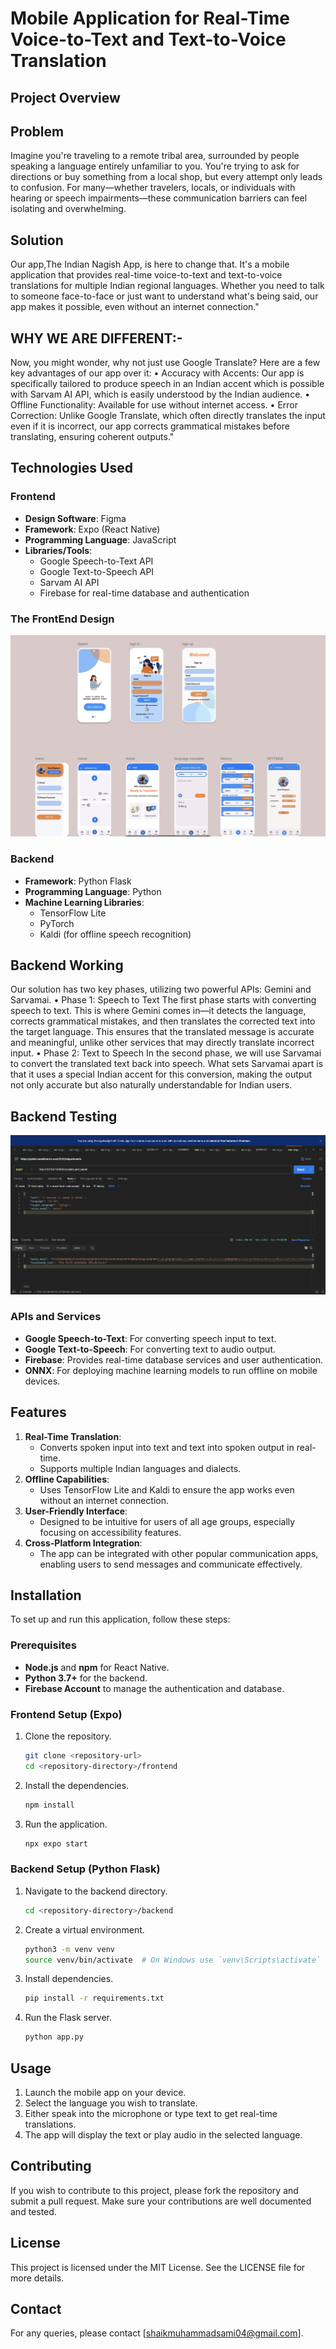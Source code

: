 # Mobile Application for Real-Time Voice-to-Text and Text-to-Voice Translation

## Project Overview

## Problem

Imagine you're traveling to a remote tribal area, surrounded by people speaking a language entirely unfamiliar to you. You're trying to ask for directions or buy something from a local shop, but every attempt only leads to confusion. For many—whether travelers, locals, or individuals with hearing or speech impairments—these communication barriers can feel isolating and overwhelming.

## Solution

Our app,The Indian Nagish App, is here to change that. It's a mobile application that provides real-time voice-to-text and text-to-voice translations for multiple Indian regional languages. Whether you need to talk to someone face-to-face or just want to understand what's being said, our app makes it possible, even without an internet connection."

## WHY WE ARE DIFFERENT:-

Now, you might wonder, why not just use Google Translate? Here are a few key advantages of our app over it:
• Accuracy with Accents: Our app is specifically tailored to produce speech in an Indian accent which is possible with Sarvam AI API, which is easily understood by the Indian audience.
• Offline Functionality: Available for use without internet access.
• Error Correction: Unlike Google Translate, which often directly translates the input even if it is incorrect, our app corrects grammatical mistakes before translating, ensuring coherent outputs."

## Technologies Used

### Frontend

- **Design Software**: Figma
- **Framework**: Expo (React Native)
- **Programming Language**: JavaScript
- **Libraries/Tools**:
  - Google Speech-to-Text API
  - Google Text-to-Speech API
  - Sarvam AI API
  - Firebase for real-time database and authentication

### The FrontEnd Design

![UI images](image.png)

### Backend

- **Framework**: Python Flask
- **Programming Language**: Python
- **Machine Learning Libraries**:
  - TensorFlow Lite
  - PyTorch
  - Kaldi (for offline speech recognition)

## Backend Working

Our solution has two key phases, utilizing two powerful APIs: Gemini and Sarvamai.
• Phase 1: Speech to Text
The first phase starts with converting speech to text. This is where Gemini comes in—it detects the language, corrects grammatical mistakes, and then translates the corrected text into the target language. This ensures that the translated message is accurate and meaningful, unlike other services that may directly translate incorrect input.
• Phase 2: Text to Speech
In the second phase, we will use Sarvamai to convert the translated text back into speech. What sets Sarvamai apart is that it uses a special Indian accent for this conversion, making the output not only accurate but also naturally understandable for Indian users.

## Backend Testing

![Backend Testing Successful ](image-1.png)

### APIs and Services

- **Google Speech-to-Text**: For converting speech input to text.
- **Google Text-to-Speech**: For converting text to audio output.
- **Firebase**: Provides real-time database services and user authentication.
- **ONNX**: For deploying machine learning models to run offline on mobile devices.

## Features

1. **Real-Time Translation**:
   - Converts spoken input into text and text into spoken output in real-time.
   - Supports multiple Indian languages and dialects.
2. **Offline Capabilities**:
   - Uses TensorFlow Lite and Kaldi to ensure the app works even without an internet connection.
3. **User-Friendly Interface**:
   - Designed to be intuitive for users of all age groups, especially focusing on accessibility features.
4. **Cross-Platform Integration**:
   - The app can be integrated with other popular communication apps, enabling users to send messages and communicate effectively.

## Installation

To set up and run this application, follow these steps:

### Prerequisites

- **Node.js** and **npm** for React Native.
- **Python 3.7+** for the backend.
- **Firebase Account** to manage the authentication and database.

### Frontend Setup (Expo)

1. Clone the repository.
   ```bash
   git clone <repository-url>
   cd <repository-directory>/frontend
   ```
2. Install the dependencies.
   ```bash
   npm install
   ```
3. Run the application.
   ```bash
   npx expo start
   ```

### Backend Setup (Python Flask)

1. Navigate to the backend directory.
   ```bash
   cd <repository-directory>/backend
   ```
2. Create a virtual environment.
   ```bash
   python3 -m venv venv
   source venv/bin/activate  # On Windows use `venv\Scripts\activate`
   ```
3. Install dependencies.
   ```bash
   pip install -r requirements.txt
   ```
4. Run the Flask server.
   ```bash
   python app.py
   ```

## Usage

1. Launch the mobile app on your device.
2. Select the language you wish to translate.
3. Either speak into the microphone or type text to get real-time translations.
4. The app will display the text or play audio in the selected language.

## Contributing

If you wish to contribute to this project, please fork the repository and submit a pull request. Make sure your contributions are well documented and tested.

## License

This project is licensed under the MIT License. See the LICENSE file for more details.

## Contact

For any queries, please contact [shaikmuhammadsami04@gmail.com].

